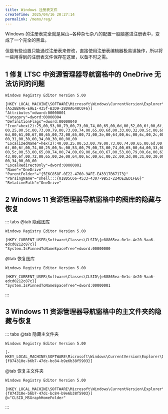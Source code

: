 ```yaml
---
title: Windows 注册表文件
createTime: 2025/04/16 20:27:14
permalink: /memo/reg/
---
```


Windows 的注册表完全就是屎山~各种杂七杂八的配置一股脑塞进注册表中，变成了一个完全的黑盒。

但是有些设置只能通过注册表来修改，直接使用注册表编辑器极易误操作，所以将一些用得到的注册表文件保存在这里，以备不时之需。

## 1 修复 LTSC 中资源管理器导航窗格中的 OneDrive 无法访问的问题

```
Windows Registry Editor Version 5.00

[HKEY_LOCAL_MACHINE\SOFTWARE\Microsoft\Windows\CurrentVersion\Explorer\FolderDescriptions\{A52BBA46-E9E1-435f-B3D9-28DAA648C0F6}]
"Attributes"=dword:00000001
"Category"=dword:00000004
"DefinitionFlags"=dword:00000040
"Icon"=hex(2):25,00,53,00,79,00,73,00,74,00,65,00,6d,00,52,00,6f,00,6f,00,74,\ 00,25,00,5c,00,73,00,79,00,73,00,74,00,65,00,6d,00,33,00,32,00,5c,00,69,00,\ 6d,00,61,00,67,00,65,00,72,00,65,00,73,00,2e,00,64,00,6c,00,6c,00,2c,00,2d,\ 00,31,00,30,00,34,00,30,00,00,00
"LocalizedName"=hex(2):40,00,25,00,53,00,79,00,73,00,74,00,65,00,6d,00,52,00,\ 6f,00,6f,00,74,00,25,00,5c,00,53,00,79,00,73,00,74,00,65,00,6d,00,33,00,32,\ 00,5c,00,53,00,65,00,74,00,74,00,69,00,6e,00,67,00,53,00,79,00,6e,00,63,00,\ 43,00,6f,00,72,00,65,00,2e,00,64,00,6c,00,6c,00,2c,00,2d,00,31,00,30,00,32,\ 00,34,00,00,00
"LocalRedirectOnly"=dword:00000001
"Name"="OneDrive"
"ParentFolder"="{5E6C858F-0E22-4760-9AFE-EA3317B67173}"
"ParsingName"="shell:::{018D5C66-4533-4307-9B53-224DE2ED1FE6}"
"RelativePath"="OneDrive"
```

## 2 Windows 11 资源管理器导航窗格中的图库的隐藏与恢复

::: tabs
@tab 隐藏图库
```
Windows Registry Editor Version 5.00

[HKEY_CURRENT_USER\Software\Classes\CLSID\{e88865ea-0e1c-4e20-9aa6-edcd0212c87c}]
"System.IsPinnedToNameSpaceTree"=dword:00000000
```
@tab 恢复图库
```
Windows Registry Editor Version 5.00
 
[HKEY_CURRENT_USER\Software\Classes\CLSID\{e88865ea-0e1c-4e20-9aa6-edcd0212c87c}]
"System.IsPinnedToNameSpaceTree"=dword:00000001
```
:::

## 3 Windows 11 资源管理器导航窗格中的主文件夹的隐藏与恢复

::: tabs
@tab 隐藏主文件夹
```
Windows Registry Editor Version 5.00
 
[-HKEY_LOCAL_MACHINE\SOFTWARE\Microsoft\Windows\CurrentVersion\Explorer\Desktop\NameSpace\{f874310e-b6b7-47dc-bc84-b9e6b38f5903}]
```
@tab 恢复主文件夹
```
Windows Registry Editor Version 5.00
 
[HKEY_LOCAL_MACHINE\SOFTWARE\Microsoft\Windows\CurrentVersion\Explorer\Desktop\NameSpace\{f874310e-b6b7-47dc-bc84-b9e6b38f5903}]
@="CLSID_MSGraphHomeFolder"
```
:::